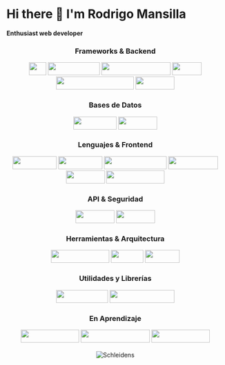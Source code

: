 # Hi there 👋 I'm Rodrigo Mansilla
  **Enthusiast web developer** 

<div align="center">

  <!-- Frameworks & Tecnologías Backend -->
  <h3>Frameworks & Backend</h3>
    <img src="https://img.shields.io/badge/C%23-239120?logo=csharp&logoColor=white" width="40" height="30">
  <img src="https://img.shields.io/badge/.NET%20Core-512BD4?logo=.NET&logoColor=white" width="120" height="30">
  <img src="https://img.shields.io/badge/.NET%20Framework-5C2D91?logo=.NET&logoColor=white" width="160" height="30">
  <img src="https://img.shields.io/badge/MVC-68217A" width="68" height="30">
  <img src="https://img.shields.io/badge/Entity%20Framework-512BD4" width="180" height="30">
  <img src="https://img.shields.io/badge/LINQ-512BD4?logo=.NET&logoColor=white" width="90" height="30">

  <br>

  <!-- Bases de Datos -->
  <h3>Bases de Datos</h3>
  <img src="https://img.shields.io/badge/Sql%20Server-CC2927" width="100" height="30">
  <img src="https://img.shields.io/badge/MySQL-00758F?logo=mysql&logoColor=white" width="90" height="30">

  <br>

  <!-- Lenguajes & Frontend -->
  <h3>Lenguajes & Frontend</h3>
  <img src="https://img.shields.io/badge/HTML-E34F26?logo=html5&logoColor=white" width="102" height="30">
  <img src="https://img.shields.io/badge/CSS-1572B6?logo=css3&logoColor=white" width="102" height="30">
  <img src="https://img.shields.io/badge/JavaScript-F7DF1E?logo=javascript" width="145" height="30">
  <img src="https://img.shields.io/badge/jQuery-0769AD?logo=jquery&logoColor=white" width="115" height="30">
  <img src="https://img.shields.io/badge/AJAX-2C3E50?logo=javascript&logoColor=white" width="90" height="30">
  <img src="https://img.shields.io/badge/Bootstrap-7952B3?logo=bootstrap&logoColor=white" width="135" height="30">

  <br>

  <!-- API & Seguridad -->
  <h3>API & Seguridad</h3>
  <img src="https://img.shields.io/badge/REST%20APIs-0082C9?logo=api&logoColor=white" width="90" height="30">
  <img src="https://img.shields.io/badge/JWT-FF8C00?logo=jsonwebtokens&logoColor=white" width="90" height="30">

  <br>
  <!-- Herramientas & Arquitectura -->
  <h3>Herramientas & Arquitectura</h3>
  <img src="https://img.shields.io/badge/Swagger-85EA2D?logo=swagger&logoColor=black" width="135" height="30">
  <img src="https://img.shields.io/badge/Git-F05032?logo=git&logoColor=white" width="75" height="30">
  <img src="https://img.shields.io/badge/CQRS-0865A6?logo=architecture&logoColor=white" width="80" height="30">
    
  <!-- Utilidades y Librerías -->
  <h3>Utilidades y Librerías</h3>
  <img src="https://img.shields.io/badge/AutoMapper-6E57E0?logo=automapper&logoColor=white" width="120" height="30">
  <img src="https://img.shields.io/badge/FluentValidation-0FAF8D?logo=validation&logoColor=white" width="150" height="30">

  <br>
  
  <!-- En Aprendizaje -->
  <h3>En Aprendizaje</h3>
  <img src="https://img.shields.io/badge/Angular-DD0031?logo=angular&logoColor=white" width="135" height="30">
  <img src="https://img.shields.io/badge/Microservicios-15AABF?logo=microservices&logoColor=white" width="160" height="30">
  <img src="https://img.shields.io/badge/MongoDB-47A248?logo=mongodb&logoColor=white" width="135" height="30">
 <br><br>
<img align="center" alt="Schleidens" src="https://cdn.dribbble.com/users/1059583/screenshots/4171367/coding-freak.gif" />

</div>






